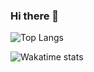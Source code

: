 ### Hi there 👋

![Top Langs](https://github-readme-stats.vercel.app/api/top-langs/?username=xindixu&layout=compact&langs_count=10&hide=html,css,scilab&exclude_repo=xindixu.space-v1)

![Wakatime stats](https://github-readme-stats.vercel.app/api/wakatime?username=97f9ab5a-f461-4518-9875-87cc25885a8c&layout=compact)
